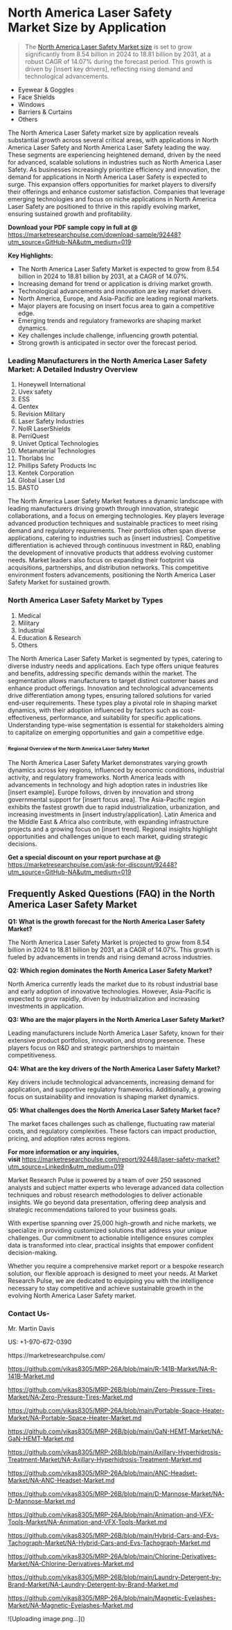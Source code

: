 
<h1>North America Laser Safety Market&nbsp;Size by Application</h1><blockquote><p>The <a href="https://marketresearchpulse.com/download-sample/92448?utm_source=GitHub-NA&amp;utm_medium=019">North America Laser Safety Market size</a> is set to grow significantly from 8.54 billion in 2024 to 18.81 billion by 2031, at a robust CAGR of 14.07% during the forecast period. This growth is driven by [insert key drivers], reflecting rising demand and technological advancements.</p></blockquote><ul><li>Eyewear & Goggles<li> Face Shields<li> Windows<li> Barriers & Curtains<li> Others</li></ul><p>The North America Laser Safety market size by application reveals substantial growth across several critical areas, with applications in North America Laser Safety and North America Laser Safety leading the way. These segments are experiencing heightened demand, driven by the need for advanced, scalable solutions in industries such as North America Laser Safety. As businesses increasingly prioritize efficiency and innovation, the demand for applications in North America Laser Safety is expected to surge. This expansion offers opportunities for market players to diversify their offerings and enhance customer satisfaction. Companies that leverage emerging technologies and focus on niche applications in North America Laser Safety are positioned to thrive in this rapidly evolving market, ensuring sustained growth and profitability.</p><p><strong>Download your PDF sample copy in full at @ </strong><a href="https://marketresearchpulse.com/download-sample/92448?utm_source=GitHub-NA&amp;utm_medium=019">https://marketresearchpulse.com/download-sample/92448?utm_source=GitHub-NA&amp;utm_medium=019</a></p><p><strong>Key Highlights: </strong></p><ul><li>The North America Laser Safety Market is expected to grow from 8.54 billion in 2024 to 18.81 billion by 2031, at a CAGR of 14.07%.</li><li>Increasing demand for trend or application is driving market growth.</li><li>Technological advancements and innovation are key market drivers.</li><li>North America, Europe, and Asia-Pacific are leading regional markets.</li><li>Major players are focusing on insert focus area to gain a competitive edge.</li><li>Emerging trends and regulatory frameworks are shaping market dynamics.</li><li>Key challenges include challenge, influencing growth potential.</li><li>Strong growth is anticipated in sector over the forecast period.</li></ul><h3>Leading Manufacturers in the North America Laser Safety Market: A Detailed Industry Overview</h3><ol><li>Honeywell International</li><li>Uvex safety</li><li>ESS</li><li>Gentex</li><li>Revision Military</li><li>Laser Safety Industries</li><li>NoIR LaserShields</li><li>PerriQuest</li><li>Univet Optical Technologies</li><li>Metamaterial Technologies</li><li>Thorlabs Inc</li><li>Phillips Safety Products Inc</li><li>Kentek Corporation</li><li>Global Laser Ltd</li><li>BASTO</li></ol><div class="flex max-w-full flex-col flex-grow"><div class="min-h-8 text-message flex w-full flex-col items-end gap-2 whitespace-normal break-words [.text-message+&amp;]:mt-5" dir="auto" data-message-author-role="assistant" data-message-id="fd8432e4-4910-450d-b182-61b7bfb0a01f" data-message-model-slug="gpt-4o"><div class="flex w-full flex-col gap-1 empty:hidden first:pt-[3px]"><div class="markdown prose w-full break-words dark:prose-invert light"><p>The North America Laser Safety Market features a dynamic landscape with leading manufacturers driving growth through innovation, strategic collaborations, and a focus on emerging technologies. Key players leverage advanced production techniques and sustainable practices to meet rising demand and regulatory requirements. Their portfolios often span diverse applications, catering to industries such as [insert industries]. Competitive differentiation is achieved through continuous investment in R&amp;D, enabling the development of innovative products that address evolving customer needs. Market leaders also focus on expanding their footprint via acquisitions, partnerships, and distribution networks. This competitive environment fosters advancements, positioning the North America Laser Safety Market for sustained growth.</p></div></div></div></div><h3>North America Laser Safety Market by Types</h3><ol><li>Medical<li> Military<li> Industrial<li> Education & Research<li> Others</li></ol><div class="flex max-w-full flex-col flex-grow"><div class="min-h-8 text-message flex w-full flex-col items-end gap-2 whitespace-normal break-words [.text-message+&amp;]:mt-5" dir="auto" data-message-author-role="assistant" data-message-id="084470be-0bb7-4664-bddf-5156b4f41249" data-message-model-slug="gpt-4o-mini"><div class="flex w-full flex-col gap-1 empty:hidden first:pt-[3px]"><div class="markdown prose w-full break-words dark:prose-invert light"><p>The North America Laser Safety Market is segmented by types, catering to diverse industry needs and applications. Each type offers unique features and benefits, addressing specific demands within the market. The segmentation allows manufacturers to target distinct customer bases and enhance product offerings. Innovation and technological advancements drive differentiation among types, ensuring tailored solutions for varied end-user requirements. These types play a pivotal role in shaping market dynamics, with their adoption influenced by factors such as cost-effectiveness, performance, and suitability for specific applications. Understanding type-wise segmentation is essential for stakeholders aiming to capitalize on emerging opportunities and gain a competitive edge.</p></div></div></div></div><h3><span style="font-size: 11px;">Regional Overview of the North America Laser Safety Market</span></h3><div class="flex max-w-full flex-col flex-grow"><div class="min-h-8 text-message flex w-full flex-col items-end gap-2 whitespace-normal break-words [.text-message+&amp;]:mt-5" dir="auto" data-message-author-role="assistant" data-message-id="e9038762-ce64-4e30-91c9-9bd413514231" data-message-model-slug="gpt-4o-mini"><div class="flex w-full flex-col gap-1 empty:hidden first:pt-[3px]"><div class="markdown prose w-full break-words dark:prose-invert light"><p>The North America Laser Safety Market demonstrates varying growth dynamics across key regions, influenced by economic conditions, industrial activity, and regulatory frameworks. North America leads with advancements in technology and high adoption rates in industries like [insert example]. Europe follows, driven by innovation and strong governmental support for [insert focus area]. The Asia-Pacific region exhibits the fastest growth due to rapid industrialization, urbanization, and increasing investments in [insert industry/application]. Latin America and the Middle East &amp; Africa also contribute, with expanding infrastructure projects and a growing focus on [insert trend]. Regional insights highlight opportunities and challenges unique to each market, guiding strategic decisions.</p></div></div></div></div><p><strong>Get a special discount on your report purchase at @ </strong><a href="https://marketresearchpulse.com/ask-for-discount/92448?utm_source=GitHub-NA&amp;utm_medium=019">https://marketresearchpulse.com/ask-for-discount/92448?utm_source=GitHub-NA&amp;utm_medium=019</a></p><h2>Frequently Asked Questions (FAQ) in the North America Laser Safety Market</h2><p><strong>Q1: What is the growth forecast for the North America Laser Safety Market?</strong></p><p>The North America Laser Safety Market is projected to grow from 8.54 billion in 2024 to 18.81 billion by 2031, at a CAGR of 14.07%. This growth is fueled by advancements in trends and rising demand across industries.</p><p><strong>Q2: Which region dominates the North America Laser Safety Market?</strong></p><p>North America currently leads the market due to its robust industrial base and early adoption of innovative technologies. However, Asia-Pacific is expected to grow rapidly, driven by industrialization and increasing investments in application.</p><p><strong>Q3: Who are the major players in the North America Laser Safety Market?</strong></p><p>Leading manufacturers include North America Laser Safety, known for their extensive product portfolios, innovation, and strong presence. These players focus on R&amp;D and strategic partnerships to maintain competitiveness.</p><p><strong>Q4: What are the key drivers of the North America Laser Safety Market?</strong></p><p>Key drivers include technological advancements, increasing demand for application, and supportive regulatory frameworks. Additionally, a growing focus on sustainability and innovation is shaping market dynamics.</p><p><strong>Q5: What challenges does the North America Laser Safety Market face?</strong></p><p>The market faces challenges such as challenge, fluctuating raw material costs, and regulatory complexities. These factors can impact production, pricing, and adoption rates across regions.</p><p><strong>For more information or any inquiries, visit&nbsp;</strong><a href="https://marketresearchpulse.com/report/92448/laser-safety-market?utm_source=Linkedin&utm_medium=019">https://marketresearchpulse.com/report/92448/laser-safety-market?utm_source=Linkedin&utm_medium=019</a></p><p>Market Research Pulse is powered by a team of over 250 seasoned analysts and subject matter experts who leverage advanced data collection techniques and robust research methodologies to deliver actionable insights. We go beyond data presentation, offering deep analysis and strategic recommendations tailored to your business goals.</p><p>With expertise spanning over 25,000 high-growth and niche markets, we specialize in providing customized solutions that address your unique challenges. Our commitment to actionable intelligence ensures complex data is transformed into clear, practical insights that empower confident decision-making.</p><p>Whether you require a comprehensive market report or a bespoke research solution, our flexible approach is designed to meet your needs. At Market Research Pulse, we are dedicated to equipping you with the intelligence necessary to stay competitive and achieve sustainable growth in the evolving North America Laser Safety market.</p><h3><strong>Contact Us-</strong></h3><p>Mr. Martin Davis</p><p>US: +1-970-672-0390</p><p>https://marketresearchpulse.com/</p><p><a href="https://github.com/vikas8305/MRP-26A/blob/main/R-141B-Market/NA-R-141B-Market.md">https://github.com/vikas8305/MRP-26A/blob/main/R-141B-Market/NA-R-141B-Market.md</a></p><p><a href="https://github.com/vikas8305/MRP-26B/blob/main/Zero-Pressure-Tires-Market/NA-Zero-Pressure-Tires-Market.md">https://github.com/vikas8305/MRP-26B/blob/main/Zero-Pressure-Tires-Market/NA-Zero-Pressure-Tires-Market.md</a></p><p><a href="https://github.com/vikas8305/MRP-26A/blob/main/Portable-Space-Heater-Market/NA-Portable-Space-Heater-Market.md">https://github.com/vikas8305/MRP-26A/blob/main/Portable-Space-Heater-Market/NA-Portable-Space-Heater-Market.md</a></p><p><a href="https://github.com/vikas8305/MRP-26B/blob/main/GaN-HEMT-Market/NA-GaN-HEMT-Market.md">https://github.com/vikas8305/MRP-26B/blob/main/GaN-HEMT-Market/NA-GaN-HEMT-Market.md</a></p><p><a href="https://github.com/vikas8305/MRP-26B/blob/main/Axillary-Hyperhidrosis-Treatment-Market/NA-Axillary-Hyperhidrosis-Treatment-Market.md">https://github.com/vikas8305/MRP-26B/blob/main/Axillary-Hyperhidrosis-Treatment-Market/NA-Axillary-Hyperhidrosis-Treatment-Market.md</a></p><p><a href="https://github.com/vikas8305/MRP-26A/blob/main/ANC-Headset-Market/NA-ANC-Headset-Market.md">https://github.com/vikas8305/MRP-26A/blob/main/ANC-Headset-Market/NA-ANC-Headset-Market.md</a></p><p><a href="https://github.com/vikas8305/MRP-26B/blob/main/D-Mannose-Market/NA-D-Mannose-Market.md">https://github.com/vikas8305/MRP-26B/blob/main/D-Mannose-Market/NA-D-Mannose-Market.md</a></p><p><a href="https://github.com/vikas8305/MRP-26A/blob/main/Animation-and-VFX-Tools-Market/NA-Animation-and-VFX-Tools-Market.md">https://github.com/vikas8305/MRP-26A/blob/main/Animation-and-VFX-Tools-Market/NA-Animation-and-VFX-Tools-Market.md</a></p><p><a href="https://github.com/vikas8305/MRP-26B/blob/main/Hybrid-Cars-and-Evs-Tachograph-Market/NA-Hybrid-Cars-and-Evs-Tachograph-Market.md">https://github.com/vikas8305/MRP-26B/blob/main/Hybrid-Cars-and-Evs-Tachograph-Market/NA-Hybrid-Cars-and-Evs-Tachograph-Market.md</a></p><p><a href="https://github.com/vikas8305/MRP-26A/blob/main/Chlorine-Derivatives-Market/NA-Chlorine-Derivatives-Market.md">https://github.com/vikas8305/MRP-26A/blob/main/Chlorine-Derivatives-Market/NA-Chlorine-Derivatives-Market.md</a></p><p><a href="https://github.com/vikas8305/MRP-26B/blob/main/Laundry-Detergent-by-Brand-Market/NA-Laundry-Detergent-by-Brand-Market.md">https://github.com/vikas8305/MRP-26B/blob/main/Laundry-Detergent-by-Brand-Market/NA-Laundry-Detergent-by-Brand-Market.md</a></p><p><a href="https://github.com/vikas8305/MRP-26A/blob/main/Magnetic-Eyelashes-Market/NA-Magnetic-Eyelashes-Market.md">https://github.com/vikas8305/MRP-26A/blob/main/Magnetic-Eyelashes-Market/NA-Magnetic-Eyelashes-Market.md</a></p>
![Uploading image.png…]()
